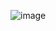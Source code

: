 ![image](https://user-images.githubusercontent.com/83855603/235121316-2f5ced26-d89c-4438-929c-3e33aa9960f2.png)
